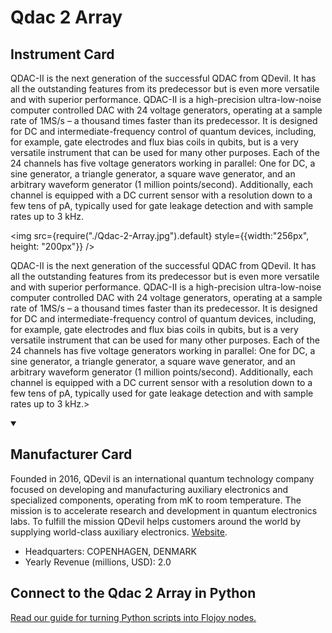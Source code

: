 
# Qdac 2 Array

## Instrument Card

<div className="flex">

<div>

QDAC-II is the next generation of the successful QDAC from QDevil. It has all the outstanding features from its predecessor but is even more versatile and with superior performance. QDAC-II is a high-precision ultra-low-noise computer controlled DAC with 24 voltage generators, operating at a sample rate of 1MS/s – a thousand times faster than its predecessor. It is designed for DC and intermediate-frequency control of quantum devices, including, for example, gate electrodes and flux bias coils in qubits, but is a very versatile instrument that can be used for many other purposes. Each of the 24 channels has five voltage generators working in parallel: One for DC, a sine generator, a triangle generator, a square wave generator, and an arbitrary waveform generator (1 million points/second). Additionally, each channel is equipped with a DC current sensor with a resolution down to a few tens of pA, typically used for gate leakage detection and with sample rates up to 3 kHz.

</div>

<img src={require("./Qdac-2-Array.jpg").default} style={{width:"256px", height: "200px"}} />

</div>

QDAC-II is the next generation of the successful QDAC from QDevil. It has all the outstanding features from its predecessor but is even more versatile and with superior performance. QDAC-II is a high-precision ultra-low-noise computer controlled DAC with 24 voltage generators, operating at a sample rate of 1MS/s – a thousand times faster than its predecessor. It is designed for DC and intermediate-frequency control of quantum devices, including, for example, gate electrodes and flux bias coils in qubits, but is a very versatile instrument that can be used for many other purposes. Each of the 24 channels has five voltage generators working in parallel: One for DC, a sine generator, a triangle generator, a square wave generator, and an arbitrary waveform generator (1 million points/second). Additionally, each channel is equipped with a DC current sensor with a resolution down to a few tens of pA, typically used for gate leakage detection and with sample rates up to 3 kHz.>

<details open>
<summary><h2>Manufacturer Card</h2></summary>

Founded in 2016, QDevil is an international quantum technology company focused on developing and manufacturing auxiliary electronics and specialized components, operating from mK to room temperature. The mission is to accelerate research and development in quantum electronics labs. To fulfill the mission QDevil helps customers around the world by supplying world-class auxiliary electronics. <a href="https://qdevil.com/">Website</a>.

<ul>
  <li>Headquarters: COPENHAGEN, DENMARK</li>
  <li>Yearly Revenue (millions, USD): 2.0</li>
</ul>
</details>

## Connect to the Qdac 2 Array in Python

[Read our guide for turning Python scripts into Flojoy nodes.](https://docs.flojoy.ai/custom-nodes/creating-custom-node/)



